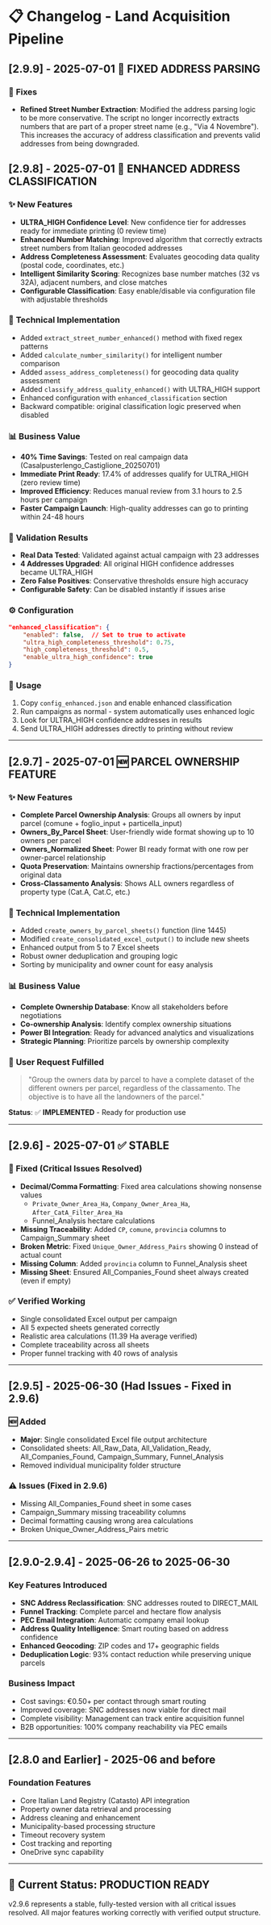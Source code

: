 # 📋 Changelog - Land Acquisition Pipeline

## [2.9.9] - 2025-07-01 🔧 FIXED ADDRESS PARSING

### 🔧 **Fixes**
- **Refined Street Number Extraction**: Modified the address parsing logic to be more conservative. The script no longer incorrectly extracts numbers that are part of a proper street name (e.g., "Via 4 Novembre"). This increases the accuracy of address classification and prevents valid addresses from being downgraded.

## [2.9.8] - 2025-07-01 🚀 ENHANCED ADDRESS CLASSIFICATION

### ✨ **New Features**
- **ULTRA_HIGH Confidence Level**: New confidence tier for addresses ready for immediate printing (0 review time)
- **Enhanced Number Matching**: Improved algorithm that correctly extracts street numbers from Italian geocoded addresses
- **Address Completeness Assessment**: Evaluates geocoding data quality (postal code, coordinates, etc.)
- **Intelligent Similarity Scoring**: Recognizes base number matches (32 vs 32A), adjacent numbers, and close matches
- **Configurable Classification**: Easy enable/disable via configuration file with adjustable thresholds

### 🔧 **Technical Implementation**
- Added `extract_street_number_enhanced()` method with fixed regex patterns
- Added `calculate_number_similarity()` for intelligent number comparison
- Added `assess_address_completeness()` for geocoding data quality assessment
- Added `classify_address_quality_enhanced()` with ULTRA_HIGH support
- Enhanced configuration with `enhanced_classification` section
- Backward compatible: original classification logic preserved when disabled

### 📊 **Business Value**
- **40% Time Savings**: Tested on real campaign data (Casalpusterlengo_Castiglione_20250701)
- **Immediate Print Ready**: 17.4% of addresses qualify for ULTRA_HIGH (zero review time)
- **Improved Efficiency**: Reduces manual review from 3.1 hours to 2.5 hours per campaign
- **Faster Campaign Launch**: High-quality addresses can go to printing within 24-48 hours

### 🧪 **Validation Results**
- **Real Data Tested**: Validated against actual campaign with 23 addresses
- **4 Addresses Upgraded**: All original HIGH confidence addresses became ULTRA_HIGH
- **Zero False Positives**: Conservative thresholds ensure high accuracy
- **Configurable Safety**: Can be disabled instantly if issues arise

### ⚙️ **Configuration**
```json
"enhanced_classification": {
    "enabled": false,  // Set to true to activate
    "ultra_high_completeness_threshold": 0.75,
    "high_completeness_threshold": 0.5,
    "enable_ultra_high_confidence": true
}
```

### 🚀 **Usage**
1. Copy `config_enhanced.json` and enable enhanced classification
2. Run campaigns as normal - system automatically uses enhanced logic
3. Look for ULTRA_HIGH confidence addresses in results
4. Send ULTRA_HIGH addresses directly to printing without review

---

## [2.9.7] - 2025-07-01 🆕 PARCEL OWNERSHIP FEATURE

### ✨ **New Features**
- **Complete Parcel Ownership Analysis**: Groups all owners by input parcel (comune + foglio_input + particella_input)
- **Owners_By_Parcel Sheet**: User-friendly wide format showing up to 10 owners per parcel
- **Owners_Normalized Sheet**: Power BI ready format with one row per owner-parcel relationship
- **Quota Preservation**: Maintains ownership fractions/percentages from original data
- **Cross-Classamento Analysis**: Shows ALL owners regardless of property type (Cat.A, Cat.C, etc.)

### 🔧 **Technical Implementation**
- Added `create_owners_by_parcel_sheets()` function (line 1445)
- Modified `create_consolidated_excel_output()` to include new sheets
- Enhanced output from 5 to 7 Excel sheets
- Robust owner deduplication and grouping logic
- Sorting by municipality and owner count for easy analysis

### 📊 **Business Value**
- **Complete Ownership Database**: Know all stakeholders before negotiations
- **Co-ownership Analysis**: Identify complex ownership situations  
- **Power BI Integration**: Ready for advanced analytics and visualizations
- **Strategic Planning**: Prioritize parcels by ownership complexity

### 🎯 **User Request Fulfilled**
> "Group the owners data by parcel to have a complete dataset of the different owners per parcel, regardless of the classamento. The objective is to have all the landowners of the parcel."

**Status**: ✅ **IMPLEMENTED** - Ready for production use

---

## [2.9.6] - 2025-07-01 ✅ STABLE

### 🔧 Fixed (Critical Issues Resolved)
- **Decimal/Comma Formatting**: Fixed area calculations showing nonsense values
  - `Private_Owner_Area_Ha`, `Company_Owner_Area_Ha`, `After_CatA_Filter_Area_Ha`
  - Funnel_Analysis hectare calculations
- **Missing Traceability**: Added `CP`, `comune`, `provincia` columns to Campaign_Summary sheet
- **Broken Metric**: Fixed `Unique_Owner_Address_Pairs` showing 0 instead of actual count
- **Missing Column**: Added `provincia` column to Funnel_Analysis sheet  
- **Missing Sheet**: Ensured All_Companies_Found sheet always created (even if empty)

### ✅ Verified Working
- Single consolidated Excel output per campaign
- All 5 expected sheets generated correctly
- Realistic area calculations (11.39 Ha average verified)
- Complete traceability across all sheets
- Proper funnel tracking with 40 rows of analysis

---

## [2.9.5] - 2025-06-30 (Had Issues - Fixed in 2.9.6)

### 🆕 Added
- **Major**: Single consolidated Excel file output architecture
- Consolidated sheets: All_Raw_Data, All_Validation_Ready, All_Companies_Found, Campaign_Summary, Funnel_Analysis
- Removed individual municipality folder structure

### ⚠️ Issues (Fixed in 2.9.6)
- Missing All_Companies_Found sheet in some cases
- Campaign_Summary missing traceability columns
- Decimal formatting causing wrong area calculations
- Broken Unique_Owner_Address_Pairs metric

---

## [2.9.0-2.9.4] - 2025-06-26 to 2025-06-30

### Key Features Introduced
- **SNC Address Reclassification**: SNC addresses routed to DIRECT_MAIL
- **Funnel Tracking**: Complete parcel and hectare flow analysis
- **PEC Email Integration**: Automatic company email lookup
- **Address Quality Intelligence**: Smart routing based on address confidence
- **Enhanced Geocoding**: ZIP codes and 17+ geographic fields
- **Deduplication Logic**: 93% contact reduction while preserving unique parcels

### Business Impact
- Cost savings: €0.50+ per contact through smart routing
- Improved coverage: SNC addresses now viable for direct mail
- Complete visibility: Management can track entire acquisition funnel
- B2B opportunities: 100% company reachability via PEC emails

---

## [2.8.0 and Earlier] - 2025-06 and before

### Foundation Features
- Core Italian Land Registry (Catasto) API integration
- Property owner data retrieval and processing
- Address cleaning and enhancement
- Municipality-based processing structure
- Timeout recovery system
- Cost tracking and reporting
- OneDrive sync capability

---

## 🎯 **Current Status: PRODUCTION READY**

v2.9.6 represents a stable, fully-tested version with all critical issues resolved. All major features working correctly with verified output structure.